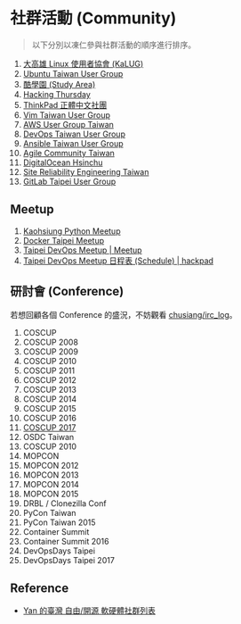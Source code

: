 # 社群活動 (Community)

> 以下分別以凍仁參與社群活動的順序進行排序。

1. [大高雄 Linux 使用者協會 (KaLUG)](http://kalug.linux.org.tw)
1. [Ubuntu Taiwan User Group](https://www.ubuntu-tw.org/)
1. [酷學園 (Study Area)](http://phorum.study-area.org/)
1. [Hacking Thursday](http://www.hackingthursday.org/)
1. [ThinkPad 正體中文社團](https://www.facebook.com/groups/thinkpad.zh.hant/)
1. [Vim Taiwan User Group](http://www.vim.tw/)
1. [AWS User Group Taiwan](https://www.facebook.com/groups/awsugtw/)
1. [DevOps Taiwan User Group](https://www.facebook.com/groups/DevOpsTaiwan/)
1. [Ansible Taiwan User Group](http://ansible.tw/#!index.md)
1. [Agile Community Taiwan](agile-community-tw.md)
1. [DigitalOcean Hsinchu](https://www.facebook.com/DigitalOceanHsinchu/)
1. [Site Reliability Engineering Taiwan](https://www.facebook.com/groups/sre.taiwan/)
1. [GitLab Taipei User Group](https://www.facebook.com/groups/273129540719093/)

## Meetup

1. [Kaohsiung Python Meetup](http://www.meetup.com/Kaohsiung-Python-Meetup/)
1. [Docker Taipei Meetup](http://www.meetup.com/Docker-Taipei/)
1. [Taipei DevOps Meetup | Meetup](https://www.meetup.com/Taipei-DevOps-Meetup/)
  1. [Taipei DevOps Meetup 日程表 (Schedule) | hackpad](https://taipeidevopsmeetup.hackpad.com/ep/pad/static/64hIE6ms9qP)

## 研討會 (Conference)

若想回顧各個 Conference 的盛況，不妨觀看 [chusiang/irc_log](https://github.com/chusiang/irc_log)。

1. COSCUP
  1. COSCUP 2008
  1. COSCUP 2009
  1. COSCUP 2010
  1. COSCUP 2011
  1. COSCUP 2012
  1. COSCUP 2013
  1. COSCUP 2014
  1. COSCUP 2015
  1. COSCUP 2016
  1. [COSCUP 2017](coscup-2017.md)
1. OSDC Taiwan
  1. COSCUP 2010
1. MOPCON
  1. MOPCON 2012
  1. MOPCON 2013
  1. MOPCON 2014
  1. MOPCON 2015
1. DRBL / Clonezilla Conf
1. PyCon Taiwan
  1. PyCon Taiwan 2015
1. Container Summit
  1. Container Summit 2016
1. DevOpsDays Taipei
  1. DevOpsDays Taipei 2017

## Reference

- [Yan 的臺灣 自由/開源 軟硬體社群列表](https://www.mindmeister.com/303031964/open-source-community-map-in-taiwan#)

